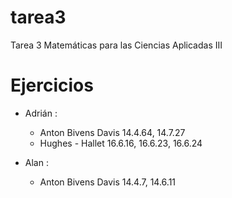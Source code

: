 # tarea3
Tarea 3 Matemáticas para las Ciencias Aplicadas III

# Ejercicios

- Adrián : 
    - Anton Bivens Davis 14.4.64, 14.7.27 
    - Hughes - Hallet 16.6.16, 16.6.23, 16.6.24

- Alan :
   - Anton Bivens Davis 14.4.7, 14.6.11
